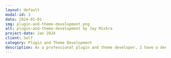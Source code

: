 ```yaml
---
layout: default
modal-id: 3
date: 2024-01-01
img: plugin-and-theme-development.png
alt: plugin-and-theme-development by Jay Mishra
project-date: Jan 2024
client: Self
category: Plugin and Theme Development
description: As a professional plugin and theme developer, I have a deep understanding of the web platform architecture and APIs. I am proficient in creating custom plugins and themes for web platforms like Edge, Chrome, Mozilla, etc., using HTML, CSS, and JavaScript. I have a keen eye for aesthetics and user experience, which allows me to craft visually striking and highly functional websites. With my skills in React, Angular, or Vue.js, I can deliver innovative and intuitive web solutions tailored to client needs. I take pride in translating client visions into digital masterpieces, with a commitment to excellence in every project in plugin and theme development. You can count on me for the development part 😊
---
```

